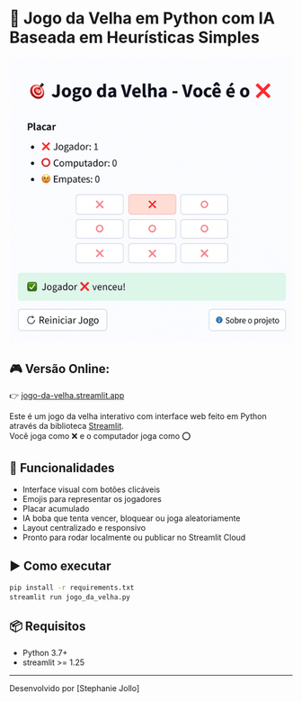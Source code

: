 # 🎯 Jogo da Velha em Python com IA Baseada em Heurísticas Simples

<p align="center">
  <img src="screenshot.png" alt="Demonstração do Jogo" width="600">
</p>

## 🎮 Versão Online:
👉 [jogo-da-velha.streamlit.app](https://jogo-da-velha.streamlit.app)

Este é um jogo da velha interativo com interface web feito em Python através da biblioteca [Streamlit](https://streamlit.io).  
Você joga como ❌ e o computador joga como ⭕

## 🧠 Funcionalidades

- Interface visual com botões clicáveis  
- Emojis para representar os jogadores  
- Placar acumulado  
- IA boba que tenta vencer, bloquear ou joga aleatoriamente  
- Layout centralizado e responsivo  
- Pronto para rodar localmente ou publicar no Streamlit Cloud

## ▶️ Como executar

```bash
pip install -r requirements.txt
streamlit run jogo_da_velha.py

```

## 📦 Requisitos

- Python 3.7+
- streamlit >= 1.25

---

Desenvolvido por [Stephanie Jollo]
